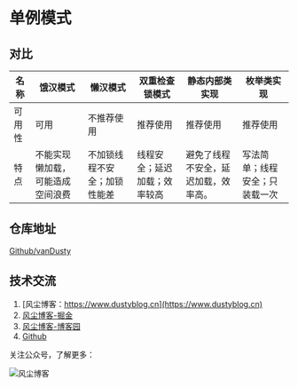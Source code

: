# 单例模式

## 对比

| 名称| 饿汉模式 | 懒汉模式 | 双重检查锁模式 | 静态内部类实现 | 枚举类实现 |
| -- | -- | -- | -- | -- | -- |
| 可用性 | 可用 | 不推荐使用 | 推荐使用 | 推荐使用 | 推荐使用 |
| 特点 | 不能实现懒加载，可能造成空间浪费 | 不加锁线程不安全；加锁性能差 | 线程安全；延迟加载；效率较高 | 避免了线程不安全，延迟加载，效率高。 | 写法简单；线程安全；只装载一次 | 

## 仓库地址

[Github/vanDusty](https://github.com/vanDusty/Design-Patterns)

## 技术交流

1. [风尘博客：https://www.dustyblog.cn](https://www.dustyblog.cn)
1. [风尘博客-掘金](https://juejin.im/user/5d5ea68e6fb9a06afa328f56/posts)
1. [风尘博客-博客园](https://www.cnblogs.com/vandusty/)
1. [Github](https://github.com/vanDusty)

关注公众号，了解更多：

![风尘博客](https://i.loli.net/2019/08/18/jiXBAot8fEWZd3p.png)